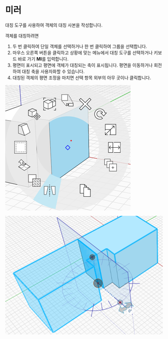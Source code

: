 # 미러

대칭 도구를 사용하여 객체의 대칭 사본을 작성합니다.

객체를 대칭하려면

1. 두 번 클릭하여 단일 객체를 선택하거나 한 번 클릭하여 그룹을 선택합니다.&#x20;
2. 마우스 오른쪽 버튼을 클릭하고 상황에 맞는 메뉴에서 대칭 도구를 선택하거나 키보드 바로 가기 **MI**를 입력합니다.&#x20;
3. 평면이 표시되고 평면에 객체가 대칭되는 축이 표시됩니다. 평면을 이동하거나 회전하여 대칭 축을 사용자화할 수 있습니다.
4. 대칭된 객체의 평면 조정을 마치면 선택 항목 외부의 아무 곳이나 클릭합니다.

![](../.gitbook/assets/mirror.png)

![](../.gitbook/assets/mirror2.png)
